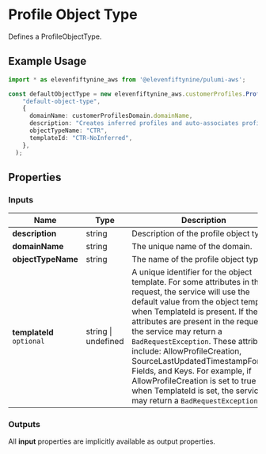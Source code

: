 # Profile Object Type

Defines a ProfileObjectType.

## Example Usage

```ts
import * as elevenfiftynine_aws from '@elevenfiftynine/pulumi-aws';

const defaultObjectType = new elevenfiftynine_aws.customerProfiles.ProfileObjectType(
    "default-object-type",
    {
      domainName: customerProfilesDomain.domainName,
      description: "Creates inferred profiles and auto-associates profiles",
      objectTypeName: "CTR",
      templateId: "CTR-NoInferred",
    },
  );
```

## Properties

### Inputs

| Name | Type | Description |
| --- | --- | --- |
| **description** | string | Description of the profile object type. |
| **domainName** | string | The unique name of the domain. |
| **objectTypeName** | string | The name of the profile object type. |
| **templateId** `optional` | string &#124; undefined | A unique identifier for the object template. For some attributes in the request, the service will use the default value from the object template when TemplateId is present. If these attributes are present in the request, the service may return a `BadRequestException`. These attributes include: AllowProfileCreation, SourceLastUpdatedTimestampFormat, Fields, and Keys. For example, if AllowProfileCreation is set to true when TemplateId is set, the service may return a `BadRequestException`. |


### Outputs

All **input** properties are implicitly available as output properties.
